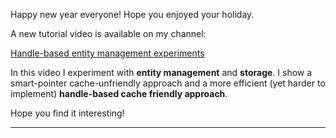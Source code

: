 Happy new year everyone! Hope you enjoyed your holiday.

A new tutorial video is available on my channel:

[Handle-based entity management experiments](https://www.youtube.com/watch?v=_-KSlhppzNE&list=UU1XihgHdkNOQd5IBHnIZWbA)

In this video I experiment with **entity management** and **storage**. 
I show a smart-pointer cache-unfriendly approach and a more efficient (yet harder to implement) **handle-based cache friendly approach**. 

Hope you find it interesting!﻿

---